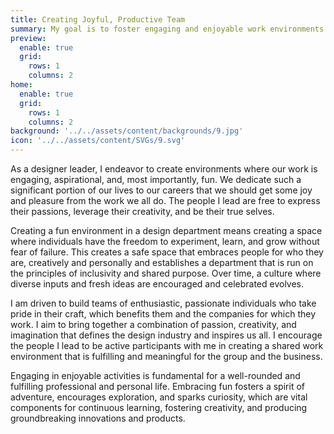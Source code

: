 ```yaml
---
title: Creating Joyful, Productive Team
summary: My goal is to foster engaging and enjoyable work environments. I advocate for the freedom to experiment, learn, and evolve without fear, boosting expression of creativity and personal authenticity. I strive to nurture diverse ideas, promote continuous professional development, and craft fulfilling experiences. I fundamentally believe in the power of combining passion, creativity, and enjoyment to create absorbing and challenging activities. My aim is to integrate fun as a key element to spark innovation, kindle curiosity, encourage adventure, and drive growth within the business.
preview:
  enable: true
  grid:
    rows: 1
    columns: 2
home:
  enable: true
  grid:
    rows: 1
    columns: 2
background: '../../assets/content/backgrounds/9.jpg'
icon: '../../assets/content/SVGs/9.svg'
---
```


As a designer leader, I endeavor to create environments where our work is engaging, aspirational, and, most importantly, fun. We dedicate such a significant portion of our lives to our careers that we should get some joy and pleasure from the work we all do. The people I lead are free to express their passions, leverage their creativity, and be their true selves.

Creating a fun environment in a design department means creating a space where individuals have the freedom to experiment, learn, and grow without fear of failure. This creates a safe space that embraces people for who they are, creatively and personally and establishes a department that is run on the principles of inclusivity and shared purpose. Over time, a culture where diverse inputs and fresh ideas are encouraged and celebrated evolves. 

I am driven to build teams of enthusiastic, passionate individuals who take pride in their craft, which benefits them and the companies for which they work. I aim to bring together a combination of passion, creativity, and imagination that defines the design industry and inspires us all. I encourage the people I lead to be active participants with me in creating a shared work environment that is fulfilling and meaningful for the group and the business. 

Engaging in enjoyable activities is fundamental for a well-rounded and fulfilling professional and personal life. Embracing fun fosters a spirit of adventure, encourages exploration, and sparks curiosity, which are vital components for continuous learning, fostering creativity, and producing groundbreaking innovations and products.